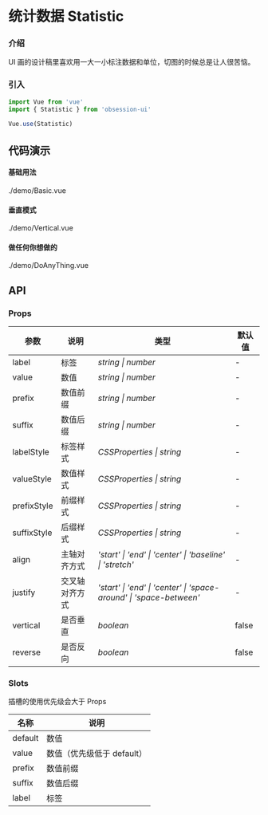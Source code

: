 # 统计数据 Statistic

### 介绍
UI 画的设计稿里喜欢用一大一小标注数据和单位，切图的时候总是让人很苦恼。

### 引入

```js
import Vue from 'vue'
import { Statistic } from 'obsession-ui'

Vue.use(Statistic)
```

## 代码演示

#### 基础用法

<demo-code transform>./demo/Basic.vue</demo-code>

#### 垂直模式

<demo-code transform>./demo/Vertical.vue</demo-code>

#### 做任何你想做的

<demo-code transform>./demo/DoAnyThing.vue</demo-code>

## API

### Props

| 参数      | 说明           | 类型                                                                | 默认值 |
| --------- | -------------- | ------------------------------------------------------------------- | ------ |
| label      | 标签       | _string \| number_          | -     |
| value      | 数值       | _string \| number_          | -     |
| prefix      | 数值前缀       | _string \| number_          | -     |
| suffix      | 数值后缀       | _string \| number_          | -     |
| labelStyle | 标签样式 | _CSSProperties \| string_ | - |
| valueStyle | 数值样式 | _CSSProperties \| string_ | - |
| prefixStyle | 前缀样式 | _CSSProperties \| string_ | - |
| suffixStyle | 后缀样式 | _CSSProperties \| string_ | - |
| align     | 主轴对齐方式   | _'start' \| 'end' \| 'center' \| 'baseline' \| 'stretch'_           | -      |
| justify   | 交叉轴对齐方式 | _'start' \| 'end' \| 'center' \| 'space-around' \| 'space-between'_ | -      |
| vertical  | 是否垂直       | _boolean_                                                           | false  |
| reverse      | 是否反向       | _boolean_                                                           | false   |

### Slots

插槽的使用优先级会大于 Props

| 名称    | 说明     |
| ------- | -------- |
| default | 数值 |
| value | 数值（优先级低于 default） |
| prefix | 数值前缀 |
| suffix | 数值后缀 |
| label | 标签 |